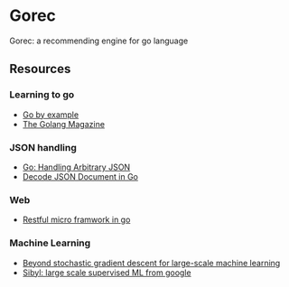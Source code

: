 Gorec
=========

Gorec: a recommending engine for go language

## Resources

### Learning to go

+ [Go by example](https://gobyexample.com/)
+ [The Golang Magazine](https://flipboard.com/section/the-golang-magazine-bVP7nS)

### JSON handling

+ [Go: Handling Arbitrary JSON](http://devel.io/2013/08/19/go-handling-arbitrary-json/)
+ [Decode JSON Document in Go](http://www.goinggo.net/2014/01/decode-json-documents-in-go.html)

### Web

+ [Restful micro framwork in go](http://dougblack.io/words/a-restful-micro-framework-in-go.html)

### Machine Learning

+ [Beyond stochastic gradient descent for large-scale machine learning](http://www.esat.kuleuven.be/stadius/ROKS2013/files/presentations/fbach_roks_2013.pdf)
+ [Sibyl: large scale supervised ML from google](http://users.soe.ucsc.edu/~niejiazhong/slides/chandra.pdf)